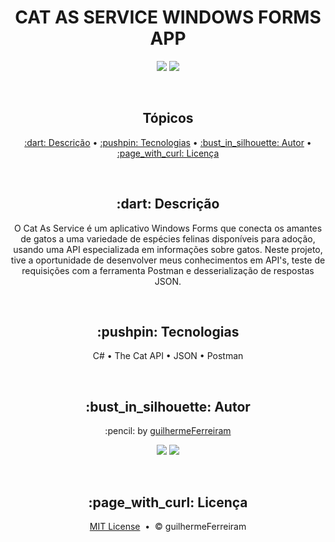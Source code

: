 # <h1 align="center">CAT AS SERVICE WINDOWS FORMS APP</h1>

<p align="center">
  <a href="https://github.com/guilhermeFerreiram/CatAsService/blob/master/LICENSE"><img src="https://img.shields.io/github/license/guilhermeFerreiram/Tamagotchi?Color=323330&style=for-the-badge"/></a>  
  <img src="https://img.shields.io/static/v1?label=Visual+Studio&message=community+2022&color=5C2D91&style=for-the-badge&logo=VisualStudio"/> 
</p>

<br>
<h2 align="center">Tópicos</h2>

<p align="center">
  <a href="#objective">:dart: Descrição</a> &bull;  
  <a href="#techs">:pushpin: Tecnologias</a> &bull; 
  <a href="#author">:bust_in_silhouette: Autor</a> &bull; 
  <a href="#license">:page_with_curl: Licença</a>
</p>

<br>
<h2 id="objective" align="center">:dart: Descrição</h2>

<p align="center">O Cat As Service é um aplicativo Windows Forms que conecta os amantes de gatos a uma variedade de espécies felinas disponíveis para adoção, usando uma API especializada em informações sobre gatos. Neste projeto, tive a oportunidade de desenvolver meus conhecimentos em API's, teste de requisições com a ferramenta Postman e desserialização de respostas JSON.</p>

<br>
<h2 id="techs" align="center">:pushpin: Tecnologias</h2>

<p align="center">
  C# &bull;
  The Cat API &bull;
  JSON &bull;
  Postman
</p>

<br>
<h2 align="center" id="author">:bust_in_silhouette: Autor</h2>

<p align="center">:pencil: by <a href="https://github.com/guilhermeFerreiram">guilhermeFerreiram</a></p>
<p align="center"><a href="https://www.linkedin.com/in/guilherme-f-souza/"><img src="https://img.shields.io/static/v1?label=+&message=Guilherme+Ferreira&color=0A66C2&style=flat&logo=linkedin&logoColor=white"/></a> <img src="https://img.shields.io/static/v1?label=+&message=guil.ferreiram@gmail.com&color=EA4335&style=flat&logo=gmail&logoColor=white"/></p>

<br>
<h2 align="center" id="license">:page_with_curl: Licença</h2>

<p align="center"><a href="https://github.com/guilhermeFerreiram/CatAsService/blob/master/LICENSE">MIT License</a> &nbsp;&bull;&nbsp; &copy; guilhermeFerreiram</p>
 
